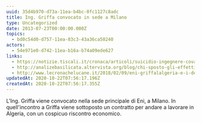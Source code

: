 ```yaml
---
uuid: 35d4b970-d73a-11ea-b4bc-0fc1127c8adc
title: Ing. Griffa convocato in sede a Milano
type: Uncategorized
date: 2013-07-23T00:00:00.000Z
topics:
  - bd0c54d0-d757-11ea-83c3-43a36ca50240
actors:
  - 54e971e0-d742-11ea-b16a-b74a09ede627
links:
  - https://notizie.tiscali.it/cronaca/articoli/suicidio-ingegnere-cova-viggiano/
  - http://analizebasilicata.altervista.org/blog/chi-sposto-gli-effetti-personali-di-gianluca-griffa-le-sue-mail-danno-conferme-a-tanti-dubbi/
  - http://www.lecronachelucane.it/2018/02/09/eni-griffalalgeria-e-i-depistaggi-il-caso-sintreccia-con-gli-arresti/
updatedAt: 2020-10-22T07:56:17.196Z
createdAt: 2020-10-22T07:56:17.355Z
---
```


L'Ing. Griffa viene convocato nella sede principale di Eni, a Milano.
In quell'incontro a Griffa viene sottoposto un contratto per andare a lavorare in Algeria, con un cospicuo riscontro economico.

